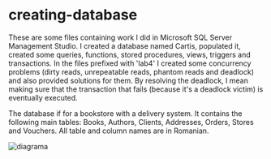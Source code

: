 # creating-database

These are some files containing work I did in Microsoft SQL Server Management Studio. I created a database named Cartis, populated it, created some queries, functions, stored procedures, views, triggers and transactions. In the files prefixed with 'lab4' I created some concurrency problems (dirty reads, unrepeatable reads, phantom reads and deadlock) and also provided solutions for them. By resolving the deadlock, I mean making sure that the transaction that fails (because it's a deadlock victim) is eventually executed.

The database if for a bookstore with a delivery system. It contains the following main tables: Books, Authors, Clients, Addresses, Orders, Stores and Vouchers. All table and column names are in Romanian.

![diagrama](https://user-images.githubusercontent.com/62253444/120895487-c66c2d80-c625-11eb-96d9-59c78e81b2a8.png)


